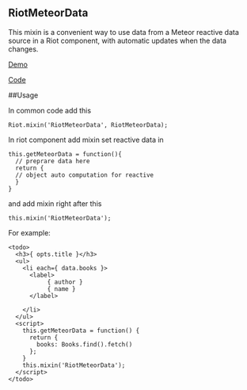 ## RiotMeteorData

This mixin is a convenient way to use data from a Meteor reactive data source in a Riot component, with automatic updates when the data changes.

[Demo](http://simple-todos-riot-meteor-data.meteor.com/)

[Code](https://github.com/baysao/simple-todos-riot-meteor-data.git)

##Usage

In common code add this 

```
Riot.mixin('RiotMeteorData', RiotMeteorData);
```

In riot component add mixin set reactive data in 

```
this.getMeteorData = function(){
  // preprare data here
  return {
  // object auto computation for reactive
  }
}
```

and add mixin right after this

```
this.mixin('RiotMeteorData');
```

For example:

```
<todo>
  <h3>{ opts.title }</h3>
  <ul>
    <li each={ data.books }>
      <label>
           { author }
           { name }
      </label>

    </li>
  </ul>
  <script>
    this.getMeteorData = function() {
      return {
        books: Books.find().fetch()
      };
    }
    this.mixin('RiotMeteorData');
  </script>
</todo>
```
